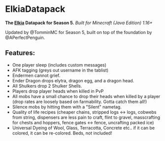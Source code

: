 # ElkiaDatapack
**The [Elkia](https://elkia.club) Datapack for Season 5.**
*Built for Minecraft (Java Edition) 1.16+*

Updated by @TomminMC for Season 5, built on top of the foundation by @APerfectPenguin.

## Features: 
- One player sleep (includes custom messages)
- AFK tagging (greys out username in the tablist)
- Endermen cannot grief. 
- Ender Dragon drops elytra, dragon egg, and a dragon head.
- All Shulkers drop 2 Shulker Shells.
- Players drop player heads when killed in PvP
- All mobs have a small chance to drop their heads when killed by a player (drop rates are loosely based on farmability. Gotta catch them all!)
- Silence mobs by hitting them with a "Silent" nametag.
- Quality of life recipes (cheaper chains, stripped logs <-> logs, cobwebs from string, dispensers are less pain to craft, flint to gravel, masscrafting for chests and hoppers, fence gates <-> fence, uncrafting packed ice)
-  Universal Dyeing of Wool, Glass, Terracotta, Concrete etc.. if it can be colored, it can be re-colored. Beds, not included!
